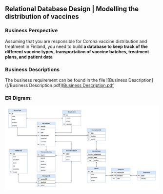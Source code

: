 ## Relational Database Design | Modelling the distribution of vaccines 
### Business Perspective 
Assuming that you are responsible for Corona vaccine distribution and treatment in Finland, you need to build **a database to keep track of the different vaccine types, transportation of vaccine batches, treatment plans, and patient data**

### Business Descriptions 
The business requirement can be found in the file ![Business Description]([/Business Description.pdf]([Business Description.pdf](https://github.com/Hannah-Abi/Database-Design---Vaccine-Distribution/blob/f082db171f53f5fdf5024e2f1371dbd8b7044244/Business%20Description.pdf)
### ER Digram:

![ERD_Vaccine](/ERD_vaccine.png)


